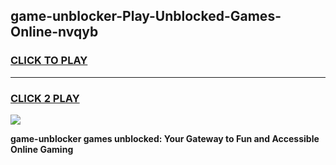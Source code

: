 
## game-unblocker-Play-Unblocked-Games-Online-nvqyb
<h3>
<a href="https://premium76.site?title=game-unblocker&ref=25A">CLICK TO PLAY</a></h3>
<hr>

<h3>
<a href="https://premium76.site?title=game-unblocker&ref=25A">CLICK 2 PLAY</a>
  
</h3>

<a href="https://premium76.site?title=game-unblocker&ref=25A"><img src="https://clearcache.store/games.png"></a>


**game-unblocker games unblocked: Your Gateway to Fun and Accessible Online Gaming**
